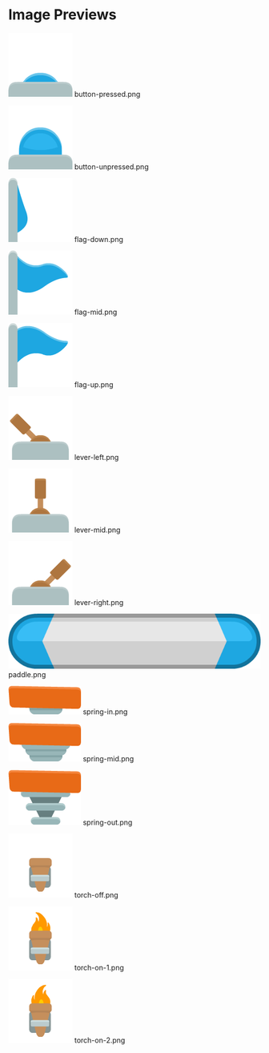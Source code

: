 # Image Previews

![button-pressed.png](button-pressed.png) button-pressed.png

![button-unpressed.png](button-unpressed.png) button-unpressed.png

![flag-down.png](flag-down.png) flag-down.png

![flag-mid.png](flag-mid.png) flag-mid.png

![flag-up.png](flag-up.png) flag-up.png

![lever-left.png](lever-left.png) lever-left.png

![lever-mid.png](lever-mid.png) lever-mid.png

![lever-right.png](lever-right.png) lever-right.png

![paddle.png](paddle.png) paddle.png

![spring-in.png](spring-in.png) spring-in.png

![spring-mid.png](spring-mid.png) spring-mid.png

![spring-out.png](spring-out.png) spring-out.png

![torch-off.png](torch-off.png) torch-off.png

![torch-on-1.png](torch-on-1.png) torch-on-1.png

![torch-on-2.png](torch-on-2.png) torch-on-2.png

